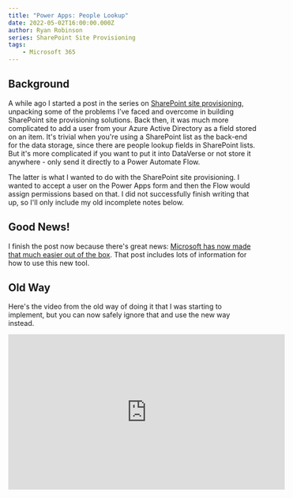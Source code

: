 ```yaml
---
title: "Power Apps: People Lookup"
date: 2022-05-02T16:00:00.000Z
author: Ryan Robinson
series: SharePoint Site Provisioning
tags:
    - Microsoft 365
---
```


## Background

A while ago I started a post in the series on [SharePoint site provisioning](/tags/sharepoint-site-provisioning/), unpacking some of the problems I’ve faced and overcome in building SharePoint site provisioning solutions. Back then, it was much more complicated to add a user from your Azure Active Directory as a field stored on an item. It's trivial when you're using a SharePoint list as the back-end for the data storage, since there are people lookup fields in SharePoint lists. But it's more complicated if you want to put it into DataVerse or not store it anywhere - only send it directly to a Power Automate Flow. 

The latter is what I wanted to do with the SharePoint site provisioning. I wanted to accept a user on the Power Apps form and then the Flow would assign permissions based on that. I did not successfully finish writing that up, so I'll only include my old incomplete notes below.

## Good News!

I finish the post now because there's great news: [Microsoft has now made that much easier out of the box](https://powerapps.microsoft.com/en-us/blog/announcing-the-aad-user-virtual-table-find-and-add-any-aad-user-to-your-records/). That post includes lots of information for how to use this new tool.

## Old Way

Here's the video from the old way of doing it that I was starting to implement, but you can now safely ignore that and use the new way instead.

<iframe width="560" height="315" src="https://www.youtube.com/embed/xs_hWRNCwuA" title="YouTube video player" frameborder="0" allow="accelerometer; autoplay; clipboard-write; encrypted-media; gyroscope; picture-in-picture" allowfullscreen></iframe>